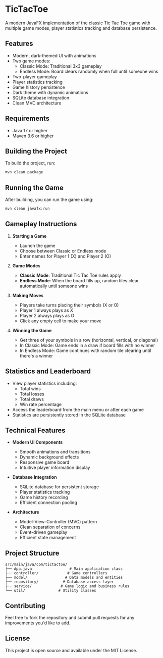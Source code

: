 
# TicTacToe

A modern JavaFX implementation of the classic Tic Tac Toe game with multiple game modes, player statistics tracking and database persistence.

## Features

- Modern, dark-themed UI with animations
- Two game modes:
  - Classic Mode: Traditional 3x3 gameplay
  - Endless Mode: Board clears randomly when full until someone wins
- Two-player gameplay
- Player statistics tracking
- Game history persistence
- Dark theme with dynamic animations
- SQLite database integration
- Clean MVC architecture

## Requirements

- Java 17 or higher
- Maven 3.6 or higher

## Building the Project

To build the project, run:

```bash
mvn clean package
```

## Running the Game

After building, you can run the game using:

```bash
mvn clean javafx:run
```

## Gameplay Instructions

1. **Starting a Game**
   - Launch the game
   - Choose between Classic or Endless mode
   - Enter names for Player 1 (X) and Player 2 (O)

2. **Game Modes**
   - **Classic Mode**: Traditional Tic Tac Toe rules apply
   - **Endless Mode**: When the board fills up, random tiles clear automatically until someone wins

3. **Making Moves**
   - Players take turns placing their symbols (X or O)
   - Player 1 always plays as X
   - Player 2 always plays as O
   - Click any empty cell to make your move

4. **Winning the Game**
   - Get three of your symbols in a row (horizontal, vertical, or diagonal)
   - In Classic Mode: Game ends in a draw if board fills with no winner
   - In Endless Mode: Game continues with random tile clearing until there's a winner

## Statistics and Leaderboard

- View player statistics including:
  - Total wins
  - Total losses
  - Total draws
  - Win rate percentage
- Access the leaderboard from the main menu or after each game
- Statistics are persistently stored in the SQLite database

## Technical Features

- **Modern UI Components**
  - Smooth animations and transitions
  - Dynamic background effects
  - Responsive game board
  - Intuitive player information display

- **Database Integration**
  - SQLite database for persistent storage
  - Player statistics tracking
  - Game history recording
  - Efficient connection pooling

- **Architecture**
  - Model-View-Controller (MVC) pattern
  - Clean separation of concerns
  - Event-driven gameplay
  - Efficient state management

## Project Structure

```
src/main/java/com/tictactoe/
├── App.java                 # Main application class
├── controller/             # Game controllers
├── model/                 # Data models and entities
├── repository/           # Database access layer
├── service/             # Game logic and business rules
└── util/               # Utility classes
```

## Contributing

Feel free to fork the repository and submit pull requests for any improvements you'd like to add.

## License

This project is open source and available under the MIT License.</parameter>

